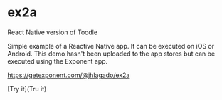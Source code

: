 # ex2a
React Native version of Toodle

Simple example of a Reactive Native app. It can be executed on iOS or Android. This demo hasn't been uploaded to the app stores but 
can be executed using the Exponent app.

https://getexponent.com/@jhlagado/ex2a

[Try it](Tru it)
